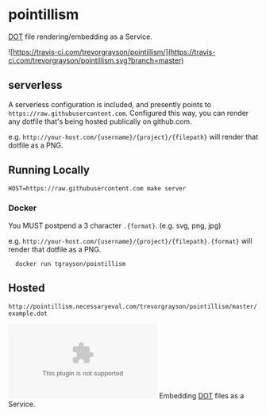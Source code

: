 # pointillism
[DOT](https://en.wikipedia.org/wiki/DOT_(graph_description_language)) file rendering/embedding as a Service.

![https://travis-ci.com/trevorgrayson/pointillism/](https://travis-ci.com/trevorgrayson/pointillism.svg?branch=master)

## serverless

A serverless configuration is included, and presently points to `https://raw.githubusercontent.com`. Configured this way,
you can render any dotfile that's being hosted publically on github.com. 

e.g. `http://your-host.com/{username}/{project}/{filepath}` will render that dotfile as a PNG.

## Running Locally

```
HOST=https://raw.githubusercontent.com make server
```

### Docker

You MUST postpend a 3 character `.{format}`.  (e.g. svg, png, jpg)

e.g. `http://your-host.com/{username}/{project}/{filepath}.{format}` will render that dotfile as a PNG.

```
  docker run tgrayson/pointillism
```


## Hosted

`http://pointillism.necessaryeval.com/trevorgrayson/pointillism/master/example.dot`

![example.dot](http://pointillism.necessaryeval.com/trevorgrayson/pointillism/master/example.dot)
Embedding [DOT](https://en.wikipedia.org/wiki/DOT_(graph_description_language)) files as a Service.
